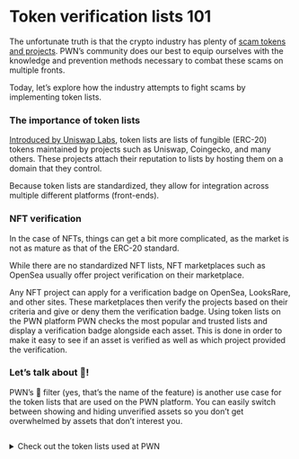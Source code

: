 # Token verification lists 101

The unfortunate truth is that the crypto industry has plenty of [scam tokens and projects](verification-guide.md). PWN’s community does our best to equip ourselves with the knowledge and prevention methods necessary to combat these scams on multiple fronts.

Today, let’s explore how the industry attempts to fight scams by implementing token lists.&#x20;

### The importance of token lists

[Introduced by Uniswap Labs](https://uniswap.org/blog/token-lists), token lists are lists of fungible (ERC-20) tokens maintained by projects such as Uniswap, Coingecko, and many others. These projects attach their reputation to lists by hosting them on a domain that they control.

Because token lists are standardized, they allow for integration across multiple different platforms (front-ends).&#x20;

### NFT verification

In the case of NFTs, things can get a bit more complicated, as the market is not as mature as that of the ERC-20 standard.

While there are no standardized NFT lists, NFT marketplaces such as OpenSea usually offer project verification on their marketplace.

Any NFT project can apply for a verification badge on OpenSea, LooksRare, and other sites. These marketplaces then verify the projects based on their criteria and give or deny them the verification badge. Using token lists on the PWN platform PWN checks the most popular and trusted lists and display a verification badge alongside each asset. This is done in order to make it easy to see if an asset is verified as well as which project provided the verification.

### Let’s talk about 💩!

PWN’s 💩 filter (yes, that’s the name of the feature) is another use case for the token lists that are used on the PWN platform. You can easily switch between showing and hiding unverified assets so you don’t get overwhelmed by assets that don’t interest you.

<figure><img src="https://lh6.googleusercontent.com/wjzoln3-aG6wEVUPiYYzEWIeLbRROVK0xKO1k3k-KOTg6TszUZXCN3WJxTYRur0Y85D46zOBzXU8Yy7Ozg-CwA1lBp-XMsgUeWg3wrEtEt0uwKNCGFhKFICSZew_qLxlH3jwdm6UB_Kjqd1zHA1DO1LmcgIMWINLhFWR6uUlvCJ4QA_7CXU2NyuE" alt=""><figcaption></figcaption></figure>

<details>

<summary>Check out the token lists used at PWN</summary>

#### [Uniswap](https://tokenlists.org/token-list?url=https://gateway.ipfs.io/ipns/tokens.uniswap.org)

#### [Zapper](https://github.com/Zapper-fi/token-list)

#### [Polygon](https://github.com/maticnetwork/polygon-token-list)

#### Opensea - As of now not opensource

_Coming soon:_

#### PWN

**LooksRare**

</details>
